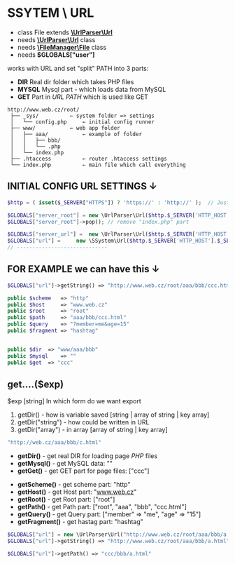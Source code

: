 # SSYTEM \ URL
- class File extends [**\UrlParser\Url**](https://github.com/Zerig/url-parser)
- needs [**\UrlParser\Url**](https://github.com/Zerig/url-parser) class
- needs [**\FileManager\File**](https://github.com/Zerig/file-manager) class
- needs **$GLOBALS["user"]**

works with URL and set "split" PATH into 3 parts:
- **DIR** Real dir folder which takes PHP files
- **MYSQL** Mysql part - which loads data from MySQL
- **GET** Part in *URL PATH* which is used like GET

```code
http://www.web.cz/root/
 ├── _sys/			← system folder => settings
 │   └── config.php		← initial config runner
 ├── www/			← web app folder
 │   ├── aaa/			← example of folder
 │   │   ├── bbb/
 │   │   └── .php
 │   └── index.php
 ├── .htaccess			← router .htaccess settings
 └── index.php			← main file which call everything
```
## INITIAL CONFIG URL SETTINGS ↓
```php
$http = ( isset($_SERVER["HTTPS"]) ? 'https://' : 'http://' );	// Just get which type the URL is

$GLOBALS["server_root"] = new \UrlParser\Url($http.$_SERVER['HTTP_HOST'].$_SERVER['PHP_SELF']);		// set root folder as ROOT
$GLOBALS["server_root"]->pop();	// remove "index.php" part

$GLOBALS["server_url"] =  new \UrlParser\Url($http.$_SERVER['HTTP_HOST'].$_SERVER['PHP_SELF']);
$GLOBALS["url"] =	  new \SSystem\Url($http.$_SERVER['HTTP_HOST'].$_SERVER['REQUEST_URI'], clone $GLOBALS["server_url"]);
// -----------------------------
```




## FOR EXAMPLE we can have this ↓
```php
$GLOBALS["url"]->getString() => "http://www.web.cz/root/aaa/bbb/ccc.html?member=me&age=15#hashtag"

public $scheme 	 => "http"
public $host 	 => "www.web.cz"
public $root 	 => "root"
public $path 	 => "aaa/bbb/ccc.html"
public $query 	 => "?member=me&age=15"
public $fragment => "hashtag"


public $dir	 => "www/aaa/bbb"
public $mysql	 => ""
public $get	 => "ccc"
```




## get....($exp)

$exp [string]	In which form do we want export<br>
1. getDir() - how is variable saved [string | array of string | key array]
2. getDir("string") - how could be written in URL
3. getDir("array") - in array [array of string | key array]

```php
"http://web.cz/aaa/bbb/c.html"
```
* **getDir()** - get real DIR for loading page *PHP* files
* **getMysql()** - get MySQL data: ""
* **getGet()** - get GET part for page files: ["ccc"]

- **getScheme()** - get scheme part: "http"
- **getHost()** - get Host part: "www.web.cz"
- **getRoot()** - get Root part: ["root"]
- **getPath()** - get Path part: ["root", "aaa", "bbb", "ccc.html"]
- **getQuery()** - get Query part: ["member" => "me", "age" => "15"]
- **getFragment()** - get hastag part: "hashtag"

```php
$GLOBALS["url"] = new \UrlParser\Url("http://www.web.cz/root/aaa/bbb/a.html");
$GLOBALS["url"]->getString() => "http://www.web.cz/root/aaa/bbb/a.html"

$GLOBALS["url"]->getPath() => "ccc/bbb/a.html"

```
